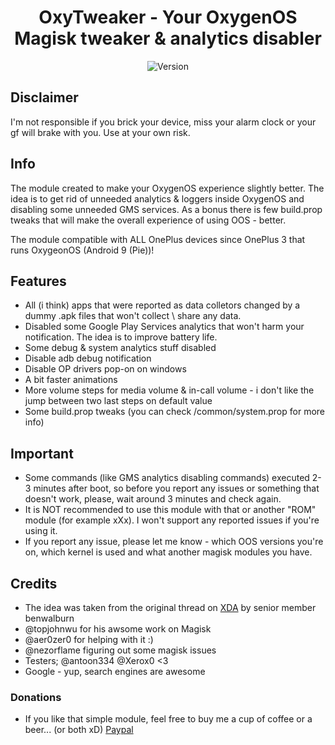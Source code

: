 <h1 align="center">OxyTweaker - Your OxygenOS Magisk tweaker & analytics disabler</h1>
<div align="center">
  <!-- Version -->
    <img src="https://img.shields.io/badge/Version-Stable-green"
      alt="Version" />
</div>

## Disclaimer
I'm not responsible if you brick your device, miss your alarm clock or your gf will brake with you. Use at your own risk.

## Info
The module created to make your OxygenOS experience slightly better. The idea is to get rid of unneeded analytics & loggers inside OxygenOS and disabling some unneeded GMS services.
As a bonus there is few build.prop tweaks that will make the overall experience of using OOS - better.

The module compatible with ALL OnePlus devices since OnePlus 3 that runs OxygeonOS (Android 9 (Pie))!

## Features
- All (i think) apps that were reported as data colletors changed by a dummy .apk files that won't collect \ share any data.
- Disabled some Google Play Services analytics that won't harm your notification. The idea is to improve battery life.
- Some debug & system analytics stuff disabled
- Disable adb debug notification 
- Disable OP drivers pop-on on windows
- A bit faster animations
- More volume steps for media volume & in-call volume - i don't like the jump between two last steps on default value
- Some build.prop tweaks (you can check /common/system.prop for more info)

## Important
- Some commands (like GMS analytics disabling commands) executed 2-3 minutes after boot, so before you report any issues or something that doesn't work, please, wait around 3 minutes and check again.
- It is NOT recommended to use this module with that or another "ROM" module (for example xXx). I won't support any reported issues if you're using it.
- If you report any issue, please let me know - which OOS versions you're on, which kernel is used and what another magisk modules you have.

## Credits
- The idea was taken from the original thread on [XDA](https://forum.xda-developers.com/oneplus-5/themes/magisk-oneplus-analytics-disabler-t3686636) by senior member benwalburn 
- @topjohnwu for his awsome work on Magisk
- @aer0zer0 for helping with it :)
- @nezorflame figuring out some magisk issues
- Testers; @antoon334  @Xerox0 <3
- Google - yup, search engines are awesome

### Donations
- If you like that simple module, feel free to buy me a cup of coffee or a beer... (or both xD)
[Paypal](https://www.paypal.me/baadnwz)
